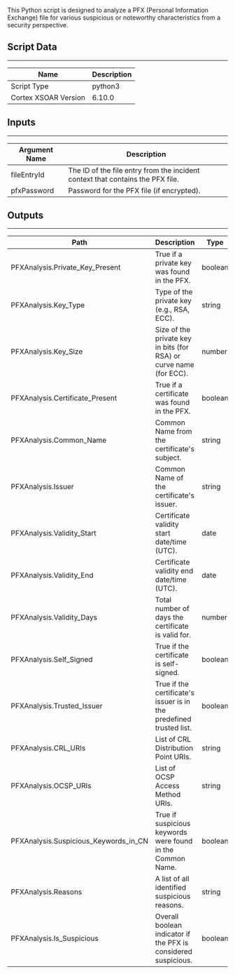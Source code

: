 This Python script is designed to analyze a PFX (Personal Information Exchange) file for various suspicious or noteworthy characteristics from a security perspective.

## Script Data

---

| **Name** | **Description** |
| --- | --- |
| Script Type | python3 |
| Cortex XSOAR Version | 6.10.0 |

## Inputs

---

| **Argument Name** | **Description** |
| --- | --- |
| fileEntryId | The ID of the file entry from the incident context that contains the PFX file. |
| pfxPassword | Password for the PFX file \(if encrypted\). |

## Outputs

---

| **Path** | **Description** | **Type** |
| --- | --- | --- |
| PFXAnalysis.Private_Key_Present | True if a private key was found in the PFX. | boolean |
| PFXAnalysis.Key_Type | Type of the private key \(e.g., RSA, ECC\). | string |
| PFXAnalysis.Key_Size | Size of the private key in bits \(for RSA\) or curve name \(for ECC\). | number |
| PFXAnalysis.Certificate_Present | True if a certificate was found in the PFX. | boolean |
| PFXAnalysis.Common_Name | Common Name from the certificate's subject. | string |
| PFXAnalysis.Issuer | Common Name of the certificate's issuer. | string |
| PFXAnalysis.Validity_Start | Certificate validity start date/time \(UTC\). | date |
| PFXAnalysis.Validity_End | Certificate validity end date/time \(UTC\). | date |
| PFXAnalysis.Validity_Days | Total number of days the certificate is valid for. | number |
| PFXAnalysis.Self_Signed | True if the certificate is self-signed. | boolean |
| PFXAnalysis.Trusted_Issuer | True if the certificate's issuer is in the predefined trusted list. | boolean |
| PFXAnalysis.CRL_URIs | List of CRL Distribution Point URIs. | string |
| PFXAnalysis.OCSP_URIs | List of OCSP Access Method URIs. | string |
| PFXAnalysis.Suspicious_Keywords_in_CN | True if suspicious keywords were found in the Common Name. | boolean |
| PFXAnalysis.Reasons | A list of all identified suspicious reasons. | string |
| PFXAnalysis.Is_Suspicious | Overall boolean indicator if the PFX is considered suspicious. | boolean |

